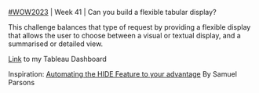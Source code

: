 [#WOW2023](https://workout-wednesday.com/2023w41tab/) | Week 41 | Can you build a flexible tabular display?

This challenge balances that type of request by providing a flexible display that allows the user to choose between a visual or textual display, and a summarised or detailed view.

[Link](https://public.tableau.com/app/profile/amira.salama/viz/WOW2023Week41Canyoubuildaflexibletabulardisplay_16970588218960/WOW2023Week41Canyoubuildaflexibletabulardisplay) to my Tableau Dashboard

Inspiration: [Automating the HIDE Feature to your advantage](https://public.tableau.com/app/profile/sparsonsdataviz/viz/AutomatingtheHIDEFeaturetoyouradvantage/Tip1RemovetheDetailsuntilrequired) By Samuel Parsons
